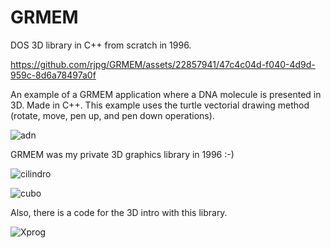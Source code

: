 # GRMEM

DOS 3D library in C++ from scratch in 1996.

https://github.com/rjpg/GRMEM/assets/22857941/47c4c04d-f040-4d9d-959c-8d6a78497a0f

An example of a GRMEM application where a DNA molecule is presented in 3D. Made in C++. This example uses the turtle vectorial drawing method (rotate, move, pen up, and pen down operations).

![adn](https://github.com/rjpg/GRMEM/assets/22857941/4d10915e-da30-44ca-bdb4-262b52e655ce)

GRMEM was my private 3D graphics library in 1996 :-)

![cilindro](https://github.com/rjpg/GRMEM/assets/22857941/208f7f6b-5c6b-462d-ae77-0934eef3c223)

![cubo](https://github.com/rjpg/GRMEM/assets/22857941/185d7909-4a3d-43ce-88c9-e7cf7209e277)

Also, there is a code for the 3D intro with this library. 

![Xprog](https://github.com/rjpg/GRMEM/assets/22857941/b96a61a2-d35a-40de-b5c4-2eeeddfaf420)
